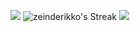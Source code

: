 ![](http://github-profile-summary-cards.vercel.app/api/cards/profile-details?username=zeinderikko&theme=dark)
![zeinderikko's Streak](https://github-readme-streak-stats.herokuapp.com/?user=zeinderikko&theme=vue-dark&hide_border=true)
![](http://github-profile-summary-cards.vercel.app/api/cards/most-commit-language?username=zeinderikko&theme=dark)

